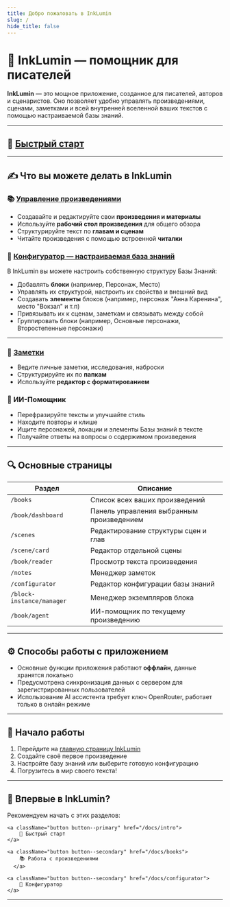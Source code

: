```yaml
---
title: Добро пожаловать в InkLumin
slug: /
hide_title: false
---
```


# 📖 InkLumin — помощник для писателей

**InkLumin** — это мощное приложение, созданное для писателей, авторов и сценаристов. Оно позволяет удобно управлять произведениями, сценами, заметками и всей внутренней вселенной ваших текстов с помощью настраиваемой базы знаний.

---
## 🚀 [Быстрый старт](./docs/intro)

---

## ✍️ Что вы можете делать в InkLumin

### 📚 [Управление произведениями](./docs/books)
- Создавайте и редактируйте свои **произведения и материалы**
- Используйте **рабочий стол произведения** для общего обзора
- Структурируйте текст по **главам и сценам**
- Читайте произведения с помощью встроенной **читалки**

### 🧱 [Конфигуратор — настраиваемая база знаний](./docs/configurator) 
В InkLumin вы можете настроить собственную структуру Базы Знаний:
- Добавлять **блоки** (например, Персонаж, Место)
- Управлять их структурой, настроить их свойства и внешний вид
- Создавать **элементы** блоков (например, персонаж "Анна Каренина", место "Вокзал" и т.п)
- Привязывать их к сценам, заметкам и связывать между собой
- Группировать блоки (например, Основные персонажи, Второстепенные персонажи)
---

### 📝 [Заметки](./docs/notes) 
- Ведите личные заметки, исследования, наброски
- Структурируйте их по **папкам**
- Используйте **редактор с форматированием**

### 🤖 ИИ-Помощник
- Перефразируйте тексты и улучшайте стиль
- Находите повторы и клише
- Ищите персонажей, локации и элементы Базы знаний в тексте
- Получайте ответы на вопросы о содержимом произведения

---

## 🔍 Основные страницы

| Раздел | Описание |
|--------|----------|
| `/books` | Список всех ваших произведений |
| `/book/dashboard` | Панель управления выбранным произведением |
| `/scenes` | Редактирование структуры сцен и глав |
| `/scene/card` | Редактор отдельной сцены |
| `/book/reader` | Просмотр текста произведения |
| `/notes` | Менеджер заметок |
| `/configurator` | Редактор конфигурации базы знаний |
| `/block-instance/manager` | Менеджер экземпляров блока |
| `/book/agent` | ИИ-помощник по текущему произведению |

---

## ⚙️ Способы работы с приложением

- Основные функции приложения работают **оффлайн**, данные хранятся локально
- Предусмотрена синхронизация данных с сервером для зарегистрированных пользователей
- Использование AI ассистента требует ключ OpenRouter, работает только в онлайн режиме 

---

## 📘 Начало работы

1. Перейдите на [главную страницу InkLumin](https://app.inklumin.ru)
2. Создайте своё первое произведение
3. Настройте базу знаний или выберите готовую конфигурацию
4. Погрузитесь в мир своего текста!

---
## 🤔 Впервые в InkLumin?

Рекомендуем начать с этих разделов:

<div style={{ display: "flex", gap: "1rem", flexWrap: "wrap", marginTop: "1rem" }}>

    <a className="button button--primary" href="/docs/intro">
        🧭 Быстрый старт
    </a>
    
    <a className="button button--secondary" href="/docs/books">
        📚 Работа с произведениями
      </a>
    
    <a className="button button--secondary" href="/docs/configurator">
        🧱 Конфигуратор
    </a>
</div>

---
